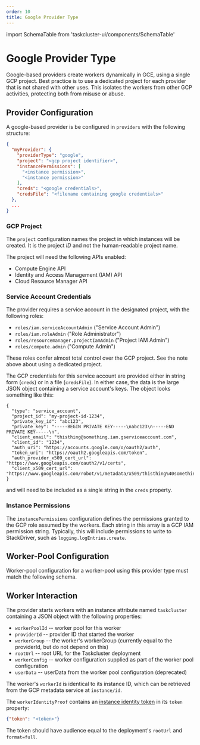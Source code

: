 ```yaml
---
order: 10
title: Google Provider Type
---
```

import SchemaTable from 'taskcluster-ui/components/SchemaTable'

# Google Provider Type

Google-based providers create workers dynamically in GCE, using a single GCP project.
Best practice is to use a dedicated project for each provider that is not shared with other uses.
This isolates the workers from other GCP activities, protecting both from misuse or abuse.

## Provider Configuration

A google-based provider is be configured in `providers` with the following structure:

```json
{
  "myProvider": {
    "providerType": "google",
    "project": "<gcp project identifier>",
    "instancePermissions": [
      "<instance permission>",
      "<instance permission>"
    ],
    "creds": "<google credentials>",
    "credsFile": "<filename containing google credentials>"
  },
  ...
}
```

### GCP Project

The `project` configuration names the project in which instances will be created.
It is the project *ID* and not the human-readable project name.

The project will need the following APIs enabled:

* Compute Engine API
* Identity and Access Management (IAM) API
* Cloud Resource Manager API

### Service Account Credentials

The provider requires a service account in the designated project, with the following roles:

* `roles/iam.serviceAccountAdmin` ("Service Account Admin")
* `roles/iam.roleAdmin` ("Role Administrator")
* `roles/resourcemanager.projectIamAdmin` ("Project IAM Admin")
* `roles/compute.admin` ("Compute Admin")

These roles confer almost total control over the GCP project.
See the note above about using a dedicated project.

The GCP credentials for this service account are provided either in string form (`creds`) or in a file (`credsFile`).
In either case, the data is the large JSON object containing a service account's keys. The object looks something like this:

```
{
  "type": "service_account",
  "project_id": "my-project-id-1234",
  "private_key_id": "abc123",
  "private_key": "-----BEGIN PRIVATE KEY-----\nabc123\n-----END PRIVATE KEY-----\n",
  "client_email": "thisthing@something.iam.gserviceaccount.com",
  "client_id": "1234",
  "auth_uri": "https://accounts.google.com/o/oauth2/auth",
  "token_uri": "https://oauth2.googleapis.com/token",
  "auth_provider_x509_cert_url": "https://www.googleapis.com/oauth2/v1/certs",
  "client_x509_cert_url": "https://www.googleapis.com/robot/v1/metadata/x509/thisthing%40something.iam.gserviceaccount.com"
}
```
and will need to be included as a single string in the `creds` property.

### Instance Permissions

The `instancePermissions` configuration defines the permissions granted to the GCP role assumed by the workers.
Each string in this array is a GCP IAM permission string.
Typically, this will include permissions to write to StackDriver, such as `logging.logEntries.create`.

## Worker-Pool Configuration

Worker-pool configuration for a worker-pool using this provider type must match the following schema.

<SchemaTable schema="/schemas/worker-manager/v1/config-google.json" />

## Worker Interaction

The provider starts workers with an instance attribute named `taskcluster` containing a JSON object with the following properties:

* `workerPoolId` -- worker pool for this worker
* `providerId` -- provider ID that started the worker
* `workerGroup` -- the worker's workerGroup (currently equal to the providerId, but do not depend on this)
* `rootUrl` -- root URL for the Taskcluster deployment
* `workerConfig` -- worker configuration supplied as part of the worker pool configuration
* `userData` -- userData from the worker pool configuration (deprecated)

The worker's `workerId` is identical to its instance ID, which can be retrieved from the GCP metadata service at `instance/id`.

The `workerIdentityProof` contains an [instance identity token](https://cloud.google.com/compute/docs/instances/verifying-instance-identity) in its `token` property:

```json
{"token": "<token>"}
```

The token should have audience equal to the deployment's `rootUrl` and `format=full`.
